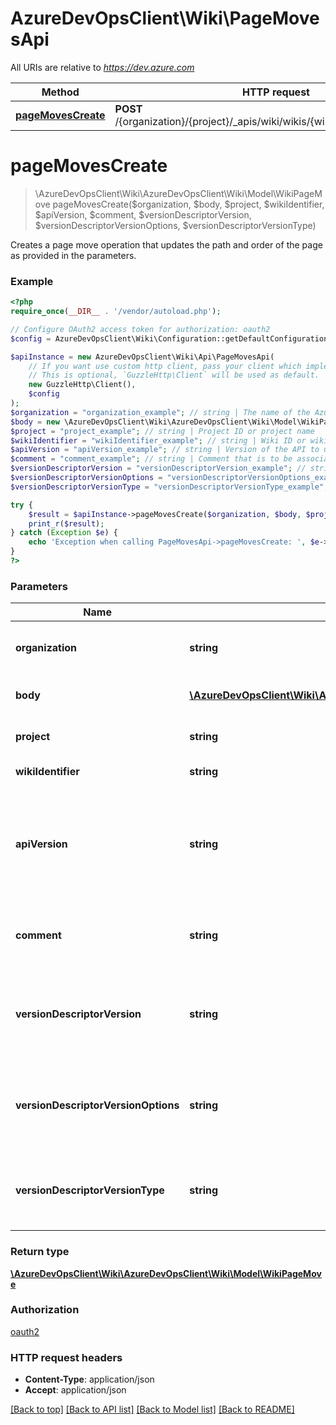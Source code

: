 # AzureDevOpsClient\Wiki\PageMovesApi

All URIs are relative to *https://dev.azure.com*

Method | HTTP request | Description
------------- | ------------- | -------------
[**pageMovesCreate**](PageMovesApi.md#pageMovesCreate) | **POST** /{organization}/{project}/_apis/wiki/wikis/{wikiIdentifier}/pagemoves | 


# **pageMovesCreate**
> \AzureDevOpsClient\Wiki\AzureDevOpsClient\Wiki\Model\WikiPageMove pageMovesCreate($organization, $body, $project, $wikiIdentifier, $apiVersion, $comment, $versionDescriptorVersion, $versionDescriptorVersionOptions, $versionDescriptorVersionType)



Creates a page move operation that updates the path and order of the page as provided in the parameters.

### Example
```php
<?php
require_once(__DIR__ . '/vendor/autoload.php');

// Configure OAuth2 access token for authorization: oauth2
$config = AzureDevOpsClient\Wiki\Configuration::getDefaultConfiguration()->setAccessToken('YOUR_ACCESS_TOKEN');

$apiInstance = new AzureDevOpsClient\Wiki\Api\PageMovesApi(
    // If you want use custom http client, pass your client which implements `GuzzleHttp\ClientInterface`.
    // This is optional, `GuzzleHttp\Client` will be used as default.
    new GuzzleHttp\Client(),
    $config
);
$organization = "organization_example"; // string | The name of the Azure DevOps organization.
$body = new \AzureDevOpsClient\Wiki\AzureDevOpsClient\Wiki\Model\WikiPageMoveParameters(); // \AzureDevOpsClient\Wiki\AzureDevOpsClient\Wiki\Model\WikiPageMoveParameters | Page more operation parameters.
$project = "project_example"; // string | Project ID or project name
$wikiIdentifier = "wikiIdentifier_example"; // string | Wiki ID or wiki name.
$apiVersion = "apiVersion_example"; // string | Version of the API to use.  This should be set to '6.0-preview.1' to use this version of the api.
$comment = "comment_example"; // string | Comment that is to be associated with this page move.
$versionDescriptorVersion = "versionDescriptorVersion_example"; // string | Version string identifier (name of tag/branch, SHA1 of commit)
$versionDescriptorVersionOptions = "versionDescriptorVersionOptions_example"; // string | Version options - Specify additional modifiers to version (e.g Previous)
$versionDescriptorVersionType = "versionDescriptorVersionType_example"; // string | Version type (branch, tag, or commit). Determines how Id is interpreted

try {
    $result = $apiInstance->pageMovesCreate($organization, $body, $project, $wikiIdentifier, $apiVersion, $comment, $versionDescriptorVersion, $versionDescriptorVersionOptions, $versionDescriptorVersionType);
    print_r($result);
} catch (Exception $e) {
    echo 'Exception when calling PageMovesApi->pageMovesCreate: ', $e->getMessage(), PHP_EOL;
}
?>
```

### Parameters

Name | Type | Description  | Notes
------------- | ------------- | ------------- | -------------
 **organization** | **string**| The name of the Azure DevOps organization. |
 **body** | [**\AzureDevOpsClient\Wiki\AzureDevOpsClient\Wiki\Model\WikiPageMoveParameters**](../Model/WikiPageMoveParameters.md)| Page more operation parameters. |
 **project** | **string**| Project ID or project name |
 **wikiIdentifier** | **string**| Wiki ID or wiki name. |
 **apiVersion** | **string**| Version of the API to use.  This should be set to &#39;6.0-preview.1&#39; to use this version of the api. |
 **comment** | **string**| Comment that is to be associated with this page move. | [optional]
 **versionDescriptorVersion** | **string**| Version string identifier (name of tag/branch, SHA1 of commit) | [optional]
 **versionDescriptorVersionOptions** | **string**| Version options - Specify additional modifiers to version (e.g Previous) | [optional]
 **versionDescriptorVersionType** | **string**| Version type (branch, tag, or commit). Determines how Id is interpreted | [optional]

### Return type

[**\AzureDevOpsClient\Wiki\AzureDevOpsClient\Wiki\Model\WikiPageMove**](../Model/WikiPageMove.md)

### Authorization

[oauth2](../../README.md#oauth2)

### HTTP request headers

 - **Content-Type**: application/json
 - **Accept**: application/json

[[Back to top]](#) [[Back to API list]](../../README.md#documentation-for-api-endpoints) [[Back to Model list]](../../README.md#documentation-for-models) [[Back to README]](../../README.md)

